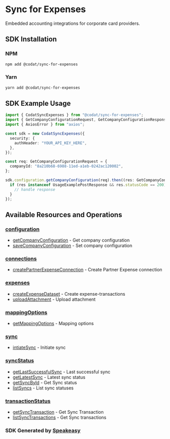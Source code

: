 # Sync for Expenses

Embedded accounting integrations for corporate card providers.

<!-- Start SDK Installation -->
## SDK Installation

### NPM

```bash
npm add @codat/sync-for-expenses
```

### Yarn

```bash
yarn add @codat/sync-for-expenses
```
<!-- End SDK Installation -->

## SDK Example Usage
<!-- Start SDK Example Usage -->
```typescript
import { CodatSyncExpenses } from "@codat/sync-for-expenses";
import { GetCompanyConfigurationRequest, GetCompanyConfigurationResponse } from "@codat/sync-for-expenses/dist/sdk/models/operations";
import { AxiosError } from "axios";

const sdk = new CodatSyncExpenses({
  security: {
    authHeader: "YOUR_API_KEY_HERE",
  },
});

const req: GetCompanyConfigurationRequest = {
  companyId: "8a210b68-6988-11ed-a1eb-0242ac120002",
};

sdk.configuration.getCompanyConfiguration(req).then((res: GetCompanyConfigurationResponse | AxiosError) => {
  if (res instanceof UsageExamplePostResponse && res.statusCode == 200) {
    // handle response
  }
});
```
<!-- End SDK Example Usage -->

<!-- Start SDK Available Operations -->
## Available Resources and Operations


### [configuration](docs/configuration/README.md)

* [getCompanyConfiguration](docs/configuration/README.md#getcompanyconfiguration) - Get company configuration
* [saveCompanyConfiguration](docs/configuration/README.md#savecompanyconfiguration) - Set company configuration

### [connections](docs/connections/README.md)

* [createPartnerExpenseConnection](docs/connections/README.md#createpartnerexpenseconnection) - Create Partner Expense connection

### [expenses](docs/expenses/README.md)

* [createExpenseDataset](docs/expenses/README.md#createexpensedataset) - Create expense-transactions
* [uploadAttachment](docs/expenses/README.md#uploadattachment) - Upload attachment

### [mappingOptions](docs/mappingoptions/README.md)

* [getMappingOptions](docs/mappingoptions/README.md#getmappingoptions) - Mapping options

### [sync](docs/sync/README.md)

* [intiateSync](docs/sync/README.md#intiatesync) - Initiate sync

### [syncStatus](docs/syncstatus/README.md)

* [getLastSuccessfulSync](docs/syncstatus/README.md#getlastsuccessfulsync) - Last successful sync
* [getLatestSync](docs/syncstatus/README.md#getlatestsync) - Latest sync status
* [getSyncById](docs/syncstatus/README.md#getsyncbyid) - Get Sync status
* [listSyncs](docs/syncstatus/README.md#listsyncs) - List sync statuses

### [transactionStatus](docs/transactionstatus/README.md)

* [getSyncTransaction](docs/transactionstatus/README.md#getsynctransaction) - Get Sync Transaction
* [listSyncTransactions](docs/transactionstatus/README.md#listsynctransactions) - Get Sync transactions
<!-- End SDK Available Operations -->

### SDK Generated by [Speakeasy](https://docs.speakeasyapi.dev/docs/using-speakeasy/client-sdks)
